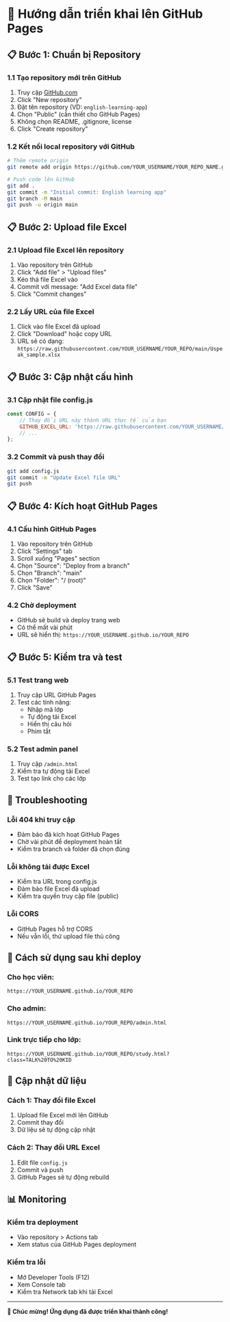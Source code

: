 # 🚀 Hướng dẫn triển khai lên GitHub Pages

## 📋 Bước 1: Chuẩn bị Repository

### 1.1 Tạo repository mới trên GitHub
1. Truy cập [GitHub.com](https://github.com)
2. Click "New repository"
3. Đặt tên repository (VD: `english-learning-app`)
4. Chọn "Public" (cần thiết cho GitHub Pages)
5. Không chọn README, .gitignore, license
6. Click "Create repository"

### 1.2 Kết nối local repository với GitHub
```bash
# Thêm remote origin
git remote add origin https://github.com/YOUR_USERNAME/YOUR_REPO_NAME.git

# Push code lên GitHub
git add .
git commit -m "Initial commit: English learning app"
git branch -M main
git push -u origin main
```

## 📋 Bước 2: Upload file Excel

### 2.1 Upload file Excel lên repository
1. Vào repository trên GitHub
2. Click "Add file" > "Upload files"
3. Kéo thả file Excel vào
4. Commit với message: "Add Excel data file"
5. Click "Commit changes"

### 2.2 Lấy URL của file Excel
1. Click vào file Excel đã upload
2. Click "Download" hoặc copy URL
3. URL sẽ có dạng: `https://raw.githubusercontent.com/YOUR_USERNAME/YOUR_REPO/main/Uspeak_sample.xlsx`

## 📋 Bước 3: Cập nhật cấu hình

### 3.1 Cập nhật file config.js
```javascript
const CONFIG = {
    // Thay đổi URL này thành URL thực tế của bạn
    GITHUB_EXCEL_URL: 'https://raw.githubusercontent.com/YOUR_USERNAME/YOUR_REPO/main/Uspeak_sample.xlsx',
    // ...
};
```

### 3.2 Commit và push thay đổi
```bash
git add config.js
git commit -m "Update Excel file URL"
git push
```

## 📋 Bước 4: Kích hoạt GitHub Pages

### 4.1 Cấu hình GitHub Pages
1. Vào repository trên GitHub
2. Click "Settings" tab
3. Scroll xuống "Pages" section
4. Chọn "Source": "Deploy from a branch"
5. Chọn "Branch": "main"
6. Chọn "Folder": "/ (root)"
7. Click "Save"

### 4.2 Chờ deployment
- GitHub sẽ build và deploy trang web
- Có thể mất vài phút
- URL sẽ hiển thị: `https://YOUR_USERNAME.github.io/YOUR_REPO`

## 📋 Bước 5: Kiểm tra và test

### 5.1 Test trang web
1. Truy cập URL GitHub Pages
2. Test các tính năng:
   - Nhập mã lớp
   - Tự động tải Excel
   - Hiển thị câu hỏi
   - Phím tắt

### 5.2 Test admin panel
1. Truy cập `/admin.html`
2. Kiểm tra tự động tải Excel
3. Test tạo link cho các lớp

## 🔧 Troubleshooting

### Lỗi 404 khi truy cập
- Đảm bảo đã kích hoạt GitHub Pages
- Chờ vài phút để deployment hoàn tất
- Kiểm tra branch và folder đã chọn đúng

### Lỗi không tải được Excel
- Kiểm tra URL trong config.js
- Đảm bảo file Excel đã upload
- Kiểm tra quyền truy cập file (public)

### Lỗi CORS
- GitHub Pages hỗ trợ CORS
- Nếu vẫn lỗi, thử upload file thủ công

## 📱 Cách sử dụng sau khi deploy

### Cho học viên:
```
https://YOUR_USERNAME.github.io/YOUR_REPO
```

### Cho admin:
```
https://YOUR_USERNAME.github.io/YOUR_REPO/admin.html
```

### Link trực tiếp cho lớp:
```
https://YOUR_USERNAME.github.io/YOUR_REPO/study.html?class=TALK%20TO%20KID
```

## 🔄 Cập nhật dữ liệu

### Cách 1: Thay đổi file Excel
1. Upload file Excel mới lên GitHub
2. Commit thay đổi
3. Dữ liệu sẽ tự động cập nhật

### Cách 2: Thay đổi URL Excel
1. Edit file `config.js`
2. Commit và push
3. GitHub Pages sẽ tự động rebuild

## 📊 Monitoring

### Kiểm tra deployment
- Vào repository > Actions tab
- Xem status của GitHub Pages deployment

### Kiểm tra lỗi
- Mở Developer Tools (F12)
- Xem Console tab
- Kiểm tra Network tab khi tải Excel

---

**🎉 Chúc mừng! Ứng dụng đã được triển khai thành công!** 